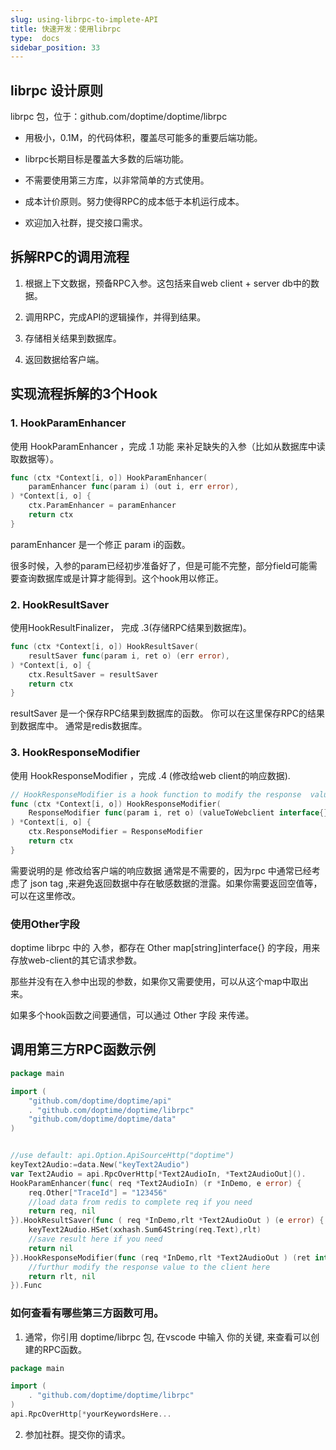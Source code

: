 ```yaml
---
slug: using-librpc-to-implete-API
title: 快速开发：使用librpc
type:  docs
sidebar_position: 33
---
```


##  librpc  设计原则
librpc 包，位于：github.com/doptime/doptime/librpc
- 用极小，0.1M，的代码体积，覆盖尽可能多的重要后端功能。
- librpc长期目标是覆盖大多数的后端功能。
- 不需要使用第三方库，以非常简单的方式使用。
- 成本计价原则。努力使得RPC的成本低于本机运行成本。

- 欢迎加入社群，提交接口需求。
  <!-- - 模块进化原则。doptime 反复迭代优化一千种RPC来满足大部分RPC需求。 -->
<!-- - 零配置，透明的API交易。doptime 像股市一样，把API调用价格自动成交在市场供需平衡点。 -->
<!-- RPC的逻辑代码，涉及不同的语言，不同的依赖，编译配置等。把它们放到一个项目实际上是不可行的。 -->

## 拆解RPC的调用流程
1. 根据上下文数据，预备RPC入参。这包括来自web client + server db中的数据。
2. 调用RPC，完成API的逻辑操作，并得到结果。
3. 存储相关结果到数据库。

4. 返回数据给客户端。

## 实现流程拆解的3个Hook

### 1. HookParamEnhancer
使用 HookParamEnhancer ，完成 .1 功能 来补足缺失的入参（比如从数据库中读取数据等）。
```go
func (ctx *Context[i, o]) HookParamEnhancer(
	paramEnhancer func(param i) (out i, err error),
) *Context[i, o] {
	ctx.ParamEnhancer = paramEnhancer
	return ctx
}
```
   paramEnhancer 是一个修正 param i的函数。

   很多时候，入参的param已经初步准备好了，但是可能不完整，部分field可能需要查询数据库或是计算才能得到。这个hook用以修正。  

   
### 2. HookResultSaver
使用HookResultFinalizer， 完成 .3(存储RPC结果到数据库)。    
```go 
func (ctx *Context[i, o]) HookResultSaver(
	resultSaver func(param i, ret o) (err error),
) *Context[i, o] {
	ctx.ResultSaver = resultSaver
	return ctx
}
```
   resultSaver 是一个保存RPC结果到数据库的函数。 你可以在这里保存RPC的结果到数据库中。 通常是redis数据库。  
### 3. HookResponseModifier
使用 HookResponseModifier ，完成 .4 (修改给web client的响应数据).

```go 
// HookResponseModifier is a hook function to modify the response  value to the web client.
func (ctx *Context[i, o]) HookResponseModifier(
	ResponseModifier func(param i, ret o) (valueToWebclient interface{}, err error),
) *Context[i, o] {
	ctx.ResponseModifier = ResponseModifier
	return ctx
}
```
   需要说明的是 修改给客户端的响应数据 通常是不需要的，因为rpc 中通常已经考虑了 json tag ,来避免返回数据中存在敏感数据的泄露。如果你需要返回空值等，可以在这里修改。

### 使用Other字段
doptime librpc 中的 入参，都存在 Other map[string]interface{} 的字段，用来存放web-client的其它请求参数。  

那些并没有在入参中出现的参数，如果你又需要使用，可以从这个map中取出来。  

如果多个hook函数之间要通信，可以通过 Other 字段 来传递。

## 调用第三方RPC函数示例
```go   title="main.go"
package main

import (
	"github.com/doptime/doptime/api"
	. "github.com/doptime/doptime/librpc"
	"github.com/doptime/doptime/data"
)


//use default: api.Option.ApiSourceHttp("doptime")
keyText2Audio:=data.New("keyText2Audio")
var Text2Audio = api.RpcOverHttp[*Text2AudioIn, *Text2AudioOut]().
HookParamEnhancer(func( req *Text2AudioIn) (r *InDemo, e error) {
	req.Other["TraceId"] = "123456"
	//load data from redis to complete req if you need
	return req, nil
}).HookResultSaver(func ( req *InDemo,rlt *Text2AudioOut ) (e error) {
	keyText2Audio.HSet(xxhash.Sum64String(req.Text),rlt)
	//save result here if you need 	
	return nil
}).HookResponseModifier(func (req *InDemo,rlt *Text2AudioOut ) (ret interface{},e error) {
	//furthur modify the response value to the client here
	return rlt, nil
}).Func


```


### 如何查看有哪些第三方函数可用。
1. 通常，你引用 doptime/librpc 包, 在vscode 中输入 你的关键, 来查看可以创建的RPC函数。
```go 
package main

import (
	. "github.com/doptime/doptime/librpc"
)
api.RpcOverHttp[*yourKeywordsHere...
```

2. 参加社群。提交你的请求。
 
